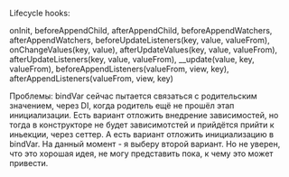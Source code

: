Lifecycle hooks:

onInit, 
beforeAppendChild, 
afterAppendChild, 
beforeAppendWatchers, 
afterAppendWatchers,
beforeUpdateListeners(key, value, valueFrom),
onChangeValues(key, value),
afterUpdateValues(key, value, valueFrom),
afterUpdateListeners(key, value, valueFrom),
__update(value, key, valueFrom),
beforeAppendListeners(valueFrom, view, key),
afterAppendListeners(valueFrom, view, key)

Проблемы: 
bindVar сейчас пытается связаться с родительским значением, через DI, когда родитель ещё не прошёл этап инициализации.
Есть вариант отложить внедрение зависимостей, но тогда в конструкторе не будет зависимотстей и прийдётся прийти к иньекции,
через сеттер. А есть вариант отложить инициализацию в bindVar. На данный момент - я выберу второй вариант. Но не уверен, что 
это хорошая идея, не могу представить пока, к чему это может привести.
